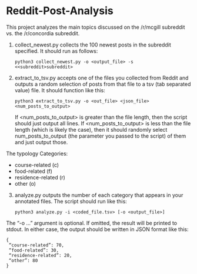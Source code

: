 # Reddit-Post-Analysis

This project analyzes the main topics discussed on the /r/mcgill subreddit vs. the /r/concordia
subreddit.

1. collect_newest.py collects the 100 newest posts in the subreddit specified. It should run
as follows:

    ```python3 collect_newest.py -o <output_file> -s <<subreddit>subreddit>```
    
2. extract_to_tsv.py accepts one of the files you collected from Reddit and outputs a
random selection of posts from that file to a tsv (tab separated value) file. It should function like this:

    ```python3 extract_to_tsv.py -o <out_file> <json_file> <num_posts_to_output>```
    
    If <num_posts_to_output> is greater than the file length, then the script should just output all lines. If
    <num_posts_to_output> is less than the file length (which is likely the case), then it should randomly select
    num_posts_to_output (the parameter you passed to the script) of them and just output those.

The typology Categories:
* course-related (c)
* food-related (f)
* residence-related (r)
* other (o)

3. analyze.py outputs the number of each category that appears in your annotated
files. The script should run like this:

    ```python3 analyze.py -i <coded_file.tsv> [-o <output_file>]```

The “-o …” argument is optional. If omitted, the result will be printed to stdout. In either case, the output should be
written in JSON format like this:
```
{
 “course-related”: 70,
 “food-related”: 30,
 “residence-related”: 20,
 “other”: 80
}
